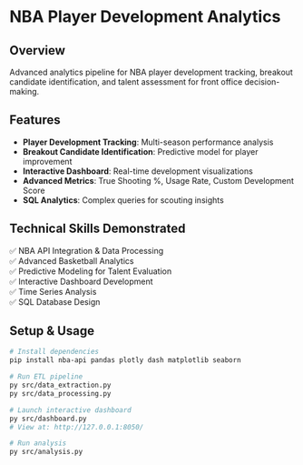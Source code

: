 # NBA Player Development Analytics

## Overview
Advanced analytics pipeline for NBA player development tracking, breakout candidate identification, and talent assessment for front office decision-making.

## Features
- **Player Development Tracking**: Multi-season performance analysis
- **Breakout Candidate Identification**: Predictive model for player improvement
- **Interactive Dashboard**: Real-time development visualizations
- **Advanced Metrics**: True Shooting %, Usage Rate, Custom Development Score
- **SQL Analytics**: Complex queries for scouting insights

## Technical Skills Demonstrated
✅ NBA API Integration & Data Processing  
✅ Advanced Basketball Analytics  
✅ Predictive Modeling for Talent Evaluation  
✅ Interactive Dashboard Development  
✅ Time Series Analysis  
✅ SQL Database Design  

## Setup & Usage
```bash
# Install dependencies
pip install nba-api pandas plotly dash matplotlib seaborn

# Run ETL pipeline
py src/data_extraction.py
py src/data_processing.py

# Launch interactive dashboard
py src/dashboard.py
# View at: http://127.0.0.1:8050/

# Run analysis
py src/analysis.py
